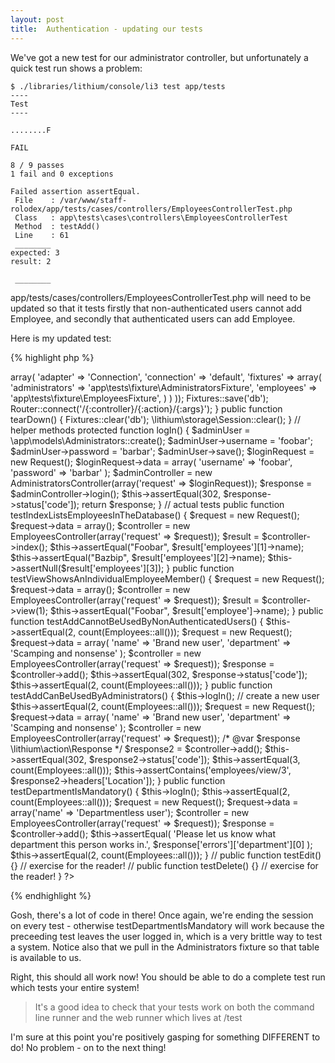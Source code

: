 ```yaml
---
layout: post
title:  Authentication - updating our tests
---
```


We've got a new test for our administrator controller, but unfortunately a quick test run shows a problem:

	$ ./libraries/lithium/console/li3 test app/tests 
	----
	Test
	----

	........F

	FAIL

	8 / 9 passes
	1 fail and 0 exceptions

	Failed assertion assertEqual.
	 File    : /var/www/staff-rolodex/app/tests/cases/controllers/EmployeesControllerTest.php
	 Class   : app\tests\cases\controllers\EmployeesControllerTest
	 Method  : testAdd()
	 Line    : 61
	 ________
	expected: 3
	result: 2

	 ________

app/tests/cases/controllers/EmployeesControllerTest.php will need to be updated so that it tests firstly that non-authenticated users cannot add Employee, and secondly that authenticated users can add Employee. 

Here is my updated test:

{% highlight php %}
<?php
namespace app\tests\cases\controllers;

use app\controllers\EmployeesController;
use lithium\action\Request;
use app\models\Employees;
use li3_fixtures\test\Fixtures;
use lithium\net\http\Router;
use app\controllers\AdministratorsController;

class EmployeesControllerTest extends \lithium\test\Unit {
	public function setUp() {
		Fixtures::config(array(
			'db' => array(
				'adapter' => 'Connection',
				'connection' => 'default',
				'fixtures' => array(
					'administrators' => 'app\tests\fixture\AdministratorsFixture',
					'employees' => 'app\tests\fixture\EmployeesFixture',
				)
			)
		));
		Fixtures::save('db');

		Router::connect('/{:controller}/{:action}/{:args}');
	}

	public function tearDown() {
		Fixtures::clear('db');
		\lithium\storage\Session::clear();
	}
	
	// helper methods

	protected function logIn() {
		$adminUser = \app\models\Administrators::create();
		$adminUser->username = 'foobar';
		$adminUser->password = 'barbar';
		$adminUser->save();
				
		$loginRequest = new Request();
		$loginRequest->data = array(
			'username' => 'foobar',
			'password' => 'barbar'
		);
		
		$adminController = new AdministratorsController(array('request' => $loginRequest));
		$response = $adminController->login();
		$this->assertEqual(302, $response->status['code']);
		
		return $response;
	}
	
	// actual tests
	
	public function testIndexListsEmployeesInTheDatabase() {
		$request = new Request();
		$request->data = array();
		$controller = new EmployeesController(array('request' => $request));

		$result = $controller->index();
		$this->assertEqual("Foobar", $result['employees'][1]->name);
		$this->assertEqual("Bazbip", $result['employees'][2]->name);
		$this->assertNull($result['employees'][3]);
	}

	public function testViewShowsAnIndividualEmployeeMember() {
		$request = new Request();
		$request->data = array();
		$controller = new EmployeesController(array('request' => $request));

		$result = $controller->view(1);
		$this->assertEqual("Foobar", $result['employee']->name);
	}

	public function testAddCannotBeUsedByNonAuthenticatedUsers() {
		$this->assertEqual(2, count(Employees::all()));
		$request = new Request();
		$request->data = array(
			'name' => 'Brand new user',
			'department' => 'Scamping and nonsense'
		);
		$controller = new EmployeesController(array('request' => $request));
		$response = $controller->add();
		$this->assertEqual(302, $response->status['code']);
		$this->assertEqual(2, count(Employees::all()));
	}
	
	public function testAddCanBeUsedByAdministrators() {
		$this->logIn();
		
		// create a new user
		$this->assertEqual(2, count(Employees::all()));
		$request = new Request();
		$request->data = array(
			'name' => 'Brand new user',
			'department' => 'Scamping and nonsense'
		);
		$controller = new EmployeesController(array('request' => $request));
		/* @var $response \lithium\action\Response */
		$response2 = $controller->add();
		$this->assertEqual(302, $response2->status['code']);

		$this->assertEqual(3, count(Employees::all()));
		$this->assertContains('employees/view/3', $response2->headers['Location']);
	}

	public function testDepartmentIsMandatory() {
		$this->logIn();
		
		$this->assertEqual(2, count(Employees::all()));
		$request = new Request();
		$request->data = array('name' => 'Departmentless user');
		$controller = new EmployeesController(array('request' => $request));
		$response = $controller->add();
		$this->assertEqual(
			'Please let us know what department this person works in.',
			$response['errors']['department'][0]
		);
		$this->assertEqual(2, count(Employees::all()));
	}

	//	public function testEdit() {} // exercise for the reader!
	//	public function testDelete() {} // exercise for the reader!
}
?>
{% endhighlight %}

Gosh, there's a lot of code in there! Once again, we're ending the session on every test - otherwise testDepartmentIsMandatory will work because the preceeding test leaves the user logged in, which is a very brittle way to test a system. Notice also that we pull in the Administrators fixture so that table is available to us.

Right, this should all work now! You should be able to do a complete test run which tests your entire system!

> It's a good idea to check that your tests work on both the command line runner and the web runner which lives at /test

I'm sure at this point you're positively gasping for something DIFFERENT to do! No problem - on to the next thing!